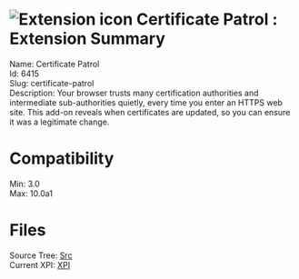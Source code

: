 # ![Extension icon](https://addons.thunderbird.net/user-media/addon_icons/6/6415-64.png?modified=1493641219) Certificate Patrol : Extension Summary

Name: Certificate Patrol  
Id: 6415  
Slug: certificate-patrol  
Description: Your browser trusts many certification authorities and intermediate sub-authorities quietly, every time you enter an HTTPS web site. This add-on reveals when certificates are updated, so you can ensure it was a legitimate change.
  

# Compatibility
Min: 3.0  
Max: 10.0a1  

# Files

Source Tree: [Src](C:/Dev/Thunderbird/ThunderKdB/xall/xOther/6415-certificate-patrol/src)  
Current XPI: [XPI](C:/Dev/Thunderbird/ThunderKdB/xall/xOther/6415-certificate-patrol/xpi)  



